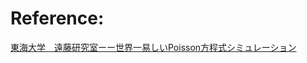 # Reference:
[東海大学　遠藤研究室ーー世界一易しいPoisson方程式シミュレーション](https://teamcoil.sp.u-tokai.ac.jp/lectures/EL1/Poisson/index.html)